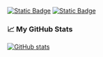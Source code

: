 [![Static Badge](https://img.shields.io/badge/X%2FTwitter-black?style=flat&logo=x)](https://x.com/ericbsd/)
[![Static Badge](https://img.shields.io/badge/Linkedin-blue?style=flat&logo=linkedin)](https://www.linkedin.com/in/eric-turgeon/)


### 📈 My GitHub Stats
[![GitHub stats](https://github-readme-stats.vercel.app/api?username=ericbsd&show_icons=true&theme=gotham)](#)
